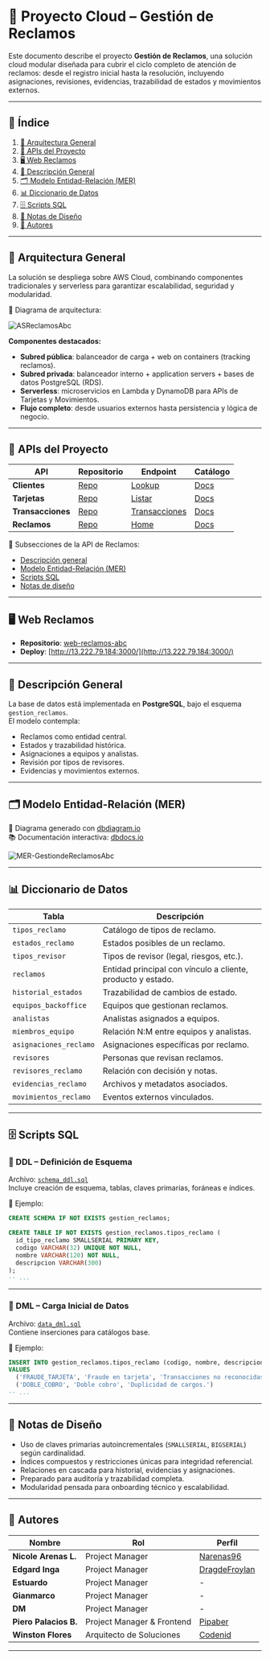 # 📑 Proyecto Cloud – Gestión de Reclamos

Este documento describe el proyecto **Gestión de Reclamos**, una solución cloud modular diseñada para cubrir el ciclo completo de atención de reclamos: desde el registro inicial hasta la resolución, incluyendo asignaciones, revisiones, evidencias, trazabilidad de estados y movimientos externos.

---

## 📌 Índice

1. [🔧 Arquitectura General](#-arquitectura-general)
2. [🧩 APIs del Proyecto](#-apis-del-proyecto)
3. [🖥️ Web Reclamos](#-web-reclamos)
4. [📝 Descripción General](#-descripción-general)
5. [🗂 Modelo Entidad-Relación (MER)](#-modelo-entidad-relación-mer)
6. [📊 Diccionario de Datos](#-diccionario-de-datos)
7. [🗄 Scripts SQL](#-scripts-sql)
8. [📌 Notas de Diseño](#-notas-de-diseño)
9. [👥 Autores](#-autores)

---

## 🔧 Arquitectura General

La solución se despliega sobre AWS Cloud, combinando componentes tradicionales y serverless para garantizar escalabilidad, seguridad y modularidad.

📌 Diagrama de arquitectura:

![ASReclamosAbc](./docs/as-reclamos.svg)

**Componentes destacados:**

- **Subred pública**: balanceador de carga + web on containers (tracking reclamos).
- **Subred privada**: balanceador interno + application servers + bases de datos PostgreSQL (RDS).
- **Serverless**: microservicios en Lambda y DynamoDB para APIs de Tarjetas y Movimientos.
- **Flujo completo**: desde usuarios externos hasta persistencia y lógica de negocio.

---

## 🧩 APIs del Proyecto

| API             | Repositorio | Endpoint | Catálogo |
|----------------|-------------|----------|----------|
| **Clientes**    | [Repo](https://github.com/Codenid/api-clientes-abc) | [Lookup](http://52.1.53.185:8000/api/clientes/lookup) | [Docs](http://52.1.53.185:8000/docs) |
| **Tarjetas**    | [Repo](https://github.com/Codenid/api-tarjetas-abc) | [Listar](https://ugl4isqmt3.execute-api.us-east-1.amazonaws.com/dev/tarjetas/listar) | [Docs](https://ugl4isqmt3.execute-api.us-east-1.amazonaws.com/dev/tarjetas/listar) |
| **Transacciones** | [Repo](https://github.com/Codenid/api-transacciones-abc) | [Transacciones](https://aln4z3dlj1.execute-api.us-east-1.amazonaws.com/transacciones/) | [Docs](https://aln4z3dlj1.execute-api.us-east-1.amazonaws.com/transacciones/) |
| **Reclamos**    | [Repo](https://github.com/Codenid/api-reclamos-abc) | [Home](http://13.222.79.184:8001/) | [Docs](http://13.222.79.184:8001/docs) |

📎 Subsecciones de la API de Reclamos:
- [Descripción general](#-descripción-general)
- [Modelo Entidad-Relación (MER)](#-modelo-entidad-relación-mer)
- [Scripts SQL](#-scripts-sql)
- [Notas de diseño](#-notas-de-diseño)

---

## 🖥️ Web Reclamos

- **Repositorio**: [web-reclamos-abc](https://github.com/Codenid/web-reclamos-abc)
- **Deploy**: [http://13.222.79.184:3000/](http://13.222.79.184:3000/)

---

## 📝 Descripción General

La base de datos está implementada en **PostgreSQL**, bajo el esquema `gestion_reclamos`.  
El modelo contempla:

- Reclamos como entidad central.
- Estados y trazabilidad histórica.
- Asignaciones a equipos y analistas.
- Revisión por tipos de revisores.
- Evidencias y movimientos externos.

---

## 🗂 Modelo Entidad-Relación (MER)

📌 Diagrama generado con [dbdiagram.io](https://dbdiagram.io/)  
📚 Documentación interactiva: [dbdocs.io](https://dbdocs.io/winstonflores30/Prj-Reclamos-Core)

![MER-GestiondeReclamosAbc](./docs/mer-gestion-reclamos.svg)

---

## 📊 Diccionario de Datos

| Tabla | Descripción |
|-------|-------------|
| `tipos_reclamo` | Catálogo de tipos de reclamo. |
| `estados_reclamo` | Estados posibles de un reclamo. |
| `tipos_revisor` | Tipos de revisor (legal, riesgos, etc.). |
| `reclamos` | Entidad principal con vínculo a cliente, producto y estado. |
| `historial_estados` | Trazabilidad de cambios de estado. |
| `equipos_backoffice` | Equipos que gestionan reclamos. |
| `analistas` | Analistas asignados a equipos. |
| `miembros_equipo` | Relación N:M entre equipos y analistas. |
| `asignaciones_reclamo` | Asignaciones específicas por reclamo. |
| `revisores` | Personas que revisan reclamos. |
| `revisores_reclamo` | Relación con decisión y notas. |
| `evidencias_reclamo` | Archivos y metadatos asociados. |
| `movimientos_reclamo` | Eventos externos vinculados. |

---

## 🗄 Scripts SQL

### 📁 DDL – Definición de Esquema

Archivo: [`schema_ddl.sql`](./scripts/schema_ddl.sql)  
Incluye creación de esquema, tablas, claves primarias, foráneas e índices.

📌 Ejemplo:
```sql
CREATE SCHEMA IF NOT EXISTS gestion_reclamos;

CREATE TABLE IF NOT EXISTS gestion_reclamos.tipos_reclamo (
  id_tipo_reclamo SMALLSERIAL PRIMARY KEY,
  codigo VARCHAR(32) UNIQUE NOT NULL,
  nombre VARCHAR(120) NOT NULL,
  descripcion VARCHAR(300)
);
-- ...
```

---

### 📁 DML – Carga Inicial de Datos

Archivo: [`data_dml.sql`](./scripts/data_dml.sql)  
Contiene inserciones para catálogos base.

📌 Ejemplo:
```sql
INSERT INTO gestion_reclamos.tipos_reclamo (codigo, nombre, descripcion)
VALUES
  ('FRAUDE_TARJETA', 'Fraude en tarjeta', 'Transacciones no reconocidas.'),
  ('DOBLE_COBRO', 'Doble cobro', 'Duplicidad de cargos.')
-- ...
```

---

## 📌 Notas de Diseño

- Uso de claves primarias autoincrementales (`SMALLSERIAL`, `BIGSERIAL`) según cardinalidad.
- Índices compuestos y restricciones únicas para integridad referencial.
- Relaciones en cascada para historial, evidencias y asignaciones.
- Preparado para auditoría y trazabilidad completa.
- Modularidad pensada para onboarding técnico y escalabilidad.

---

## 👥 Autores

| Nombre | Rol | Perfil |
|--------|-----|--------|
| **Nicole Arenas L.** | Project Manager | [Narenas96](https://github.com/narenas96) |
| **Edgard Inga** | Project Manager | [DragdeFroylan](https://github.com/DragdeFroylan) |
| **Estuardo** | Project Manager | - |
| **Gianmarco** | Project Manager | - |
| **DM** | Project Manager | - |
| **Piero Palacios B.** | Project Manager & Frontend | [Pipaber](https://github.com/pipaber) |
| **Winston Flores** | Arquitecto de Soluciones | [Codenid](https://github.com/Codenid) |
---
